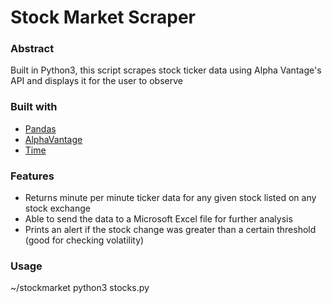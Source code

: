 # Stock Market Scraper
### Abstract
Built in Python3, this script scrapes stock ticker data using Alpha Vantage's API and displays it for the user to observe

### Built with
* [Pandas](https://pandas.pydata.org)
* [AlphaVantage](https://www.alphavantage.co)
* [Time](https://docs.python.org/3/library/time.html)

### Features
* Returns minute per minute ticker data for any given stock listed on any stock exchange 
* Able to send the data to a Microsoft Excel file for further analysis
* Prints an alert if the stock change was greater than a certain threshold (good for checking volatility)

### Usage
~/stockmarket python3 stocks.py
